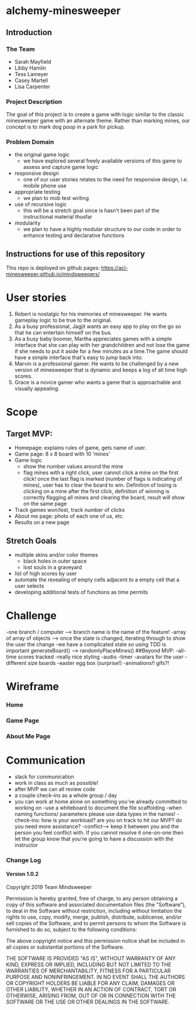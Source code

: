 # alchemy-minesweeper

## Introduction
### The Team
- Sarah Mayfield
- Libby Hamlin
- Tess Lameyer
- Casey Martell
- Lisa Carpenter

### Project Description
The goal of this project is to create a game with logic similar to the classic minesweeper game with an alternate theme.  Rather than marking mines, our concept is to mark dog poop in a park for pickup.

### Problem Domain
- the original game logic
    - we have explored several freely available versions of this game to assess and capture game logic
- responsive design
    - one of our user stories relates to the need for responsive design, i.e. mobile phone use
- appropriate testing
    - we plan to mob test writing
- use of recursive logic
    - this will be a stretch goal since is hasn't been part of the instructional material thusfar
- modularity
    - we plan to have a highly modular structure to our code in order to enhance testing and declarative functions

## Instructions for use of this repository
This repo is deployed on github pages: https://acl-minesweeper.github.io/mindsweepers/

# User stories
1. Robert is nostalgic for his memories of minesweeper.  He wants gameplay logic to be true to the original.
2. As a busy professional, Jagjit wants an easy app to play on the go so that he can entertain himself on the bus.
3. As a busy baby boomer, Martha appreciates games with a simple interface that she can play with her grandchildren and not lose the game if she needs to put it aside for a few minutes as a time.The game should have a simple interface that's easy to jump back into.
4. Marvin is a professional gamer. He wants to be challenged by a new version of minesweeper that is dynamic and keeps a log of all time high scores.
5. Grace is a novice gamer who wants a game that is approachable and visually appealing.

# Scope
## Target MVP:
- Homepage: explains rules of game, gets name of user.
- Game page: 8 x 8 board with 10 'mines'
- Game logic
    - show the number values around the mine
    - flag mines with a right click, user cannot click a mine on the first
    click! once the last flag is marked (number of flags is indicating of mines), user has to clear the board to win. Definition of losing is clicking on a mine after the first click, definition of winning is correctly flagging all mines and clearing the board, result will show on the same page
- Track games won/lost, track number of clicks
- About me page: photo of each one of us, etc.
- Results on a new page

## Stretch Goals
- multiple skins and/or color themes
    - black holes in outer space
    - lost souls in a graveyard
- list of high scores by user
- automate the revealing of empty cells adjacent to a empty cell that a user selects
- developing additional tests of functions as time permits

# Challenge
-one branch / computer --> branch name is the name of the feature!
-array of array of objects --> once the state is changed, iterating through to show the user the change
-we have a complicated state so using TDD is important
generateBoard() --> randomlyPlaceMines()
##Beyond MVP:
-all-time scores tracked
-really nice styling
-audio
-timer
-avatars for the user
-different size boards
-easter egg box (surprise!)
-animations!! gifs?!
# Wireframe
### Home
### Game Page
### About Me Page

# Communication
- slack for communication
- work in class as much as possible!
- after MVP we can all review code
- a couple check-ins as a whole group / day
- you can work at home alone on something you've already committed to working on
-use a whiteboard to document the file scaffolding
-when naming functions/ parameters please use data types in the names!
-check-ins: how is your workload? are you on track to hit our MVP? do you need more assistance?
-conflict--> keep it between you and the person you feel conflict with. If you cannot resolve it one-on-one then let the group know that you're going to have a discussion with the instructor

### Change Log
#### Version 1.0.2

Copyright 2019 Team Mindsweeper

Permission is hereby granted, free of charge, to any person obtaining a copy of this software and associated documentation files (the "Software"), to deal in the Software without restriction, including without limitation the rights to use, copy, modify, merge, publish, distribute, sublicense, and/or sell copies of the Software, and to permit persons to whom the Software is furnished to do so, subject to the following conditions:

The above copyright notice and this permission notice shall be included in all copies or substantial portions of the Software.

THE SOFTWARE IS PROVIDED "AS IS", WITHOUT WARRANTY OF ANY KIND, EXPRESS OR IMPLIED, INCLUDING BUT NOT LIMITED TO THE WARRANTIES OF MERCHANTABILITY, FITNESS FOR A PARTICULAR PURPOSE AND NONINFRINGEMENT. IN NO EVENT SHALL THE AUTHORS OR COPYRIGHT HOLDERS BE LIABLE FOR ANY CLAIM, DAMAGES OR OTHER LIABILITY, WHETHER IN AN ACTION OF CONTRACT, TORT OR OTHERWISE, ARISING FROM, OUT OF OR IN CONNECTION WITH THE SOFTWARE OR THE USE OR OTHER DEALINGS IN THE SOFTWARE.